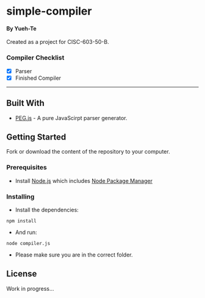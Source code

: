 # simple-compiler

#### By Yueh-Te

Created as a project for CISC-603-50-B.

### Compiler Checklist

- [x] Parser
- [x] Finished Compiler

---

## Built With

* [PEG.js] - A pure JavaScirpt parser generator.

## Getting Started

Fork or download the content of the repository to your computer.

### Prerequisites

- Install [Node.js] which includes [Node Package Manager][npm]

### Installing

- Install the dependencies:

```
npm install
```

- And run:

```
node compiler.js
```
- Please make sure you are in the correct folder.

## License

Work in progress...

[node.js]: https://nodejs.org/
[npm]: https://www.npmjs.com/get-npm
[PEG.js]: https://pegjs.org/documentation
